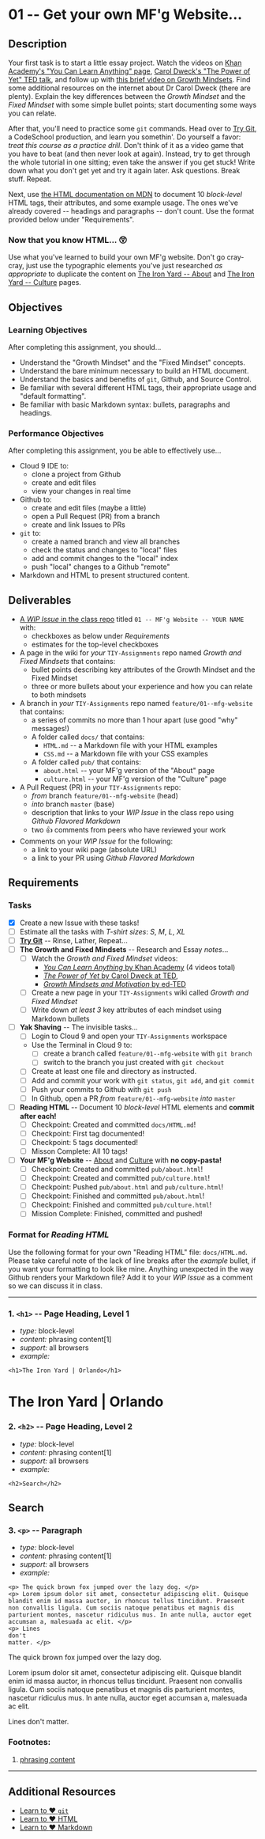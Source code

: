 # 01 -- Get your own MF'g Website...

## Description

Your first task is to start a little essay project. Watch the videos on [Khan Academy's "You Can Learn Anything" page](https://www.khanacademy.org/youcanlearnanything), [Carol Dweck's "The Power of Yet" TED talk](https://www.ted.com/talks/carol_dweck_the_power_of_believing_that_you_can_improve), and follow up with [this brief video on Growth Mindsets](http://ed.ted.com/on/UA77FlTc). Find some additional resources on the internet about Dr Carol Dweck (there are plenty). Explain the key differences between the _Growth Mindset_ and the _Fixed Mindset_ with some simple bullet points; start documenting some ways you can relate.

After that, you'll need to practice some `git` commands. Head over to [Try Git](http://try.github.com), a CodeSchool production, and learn you somethin'. Do yourself a favor: _treat this course as a practice drill_. Don't think of it as a video game that you have to beat (and then never look at again). Instead, try to get through the whole tutorial in one sitting; even take the answer if you get stuck! Write down what you don't get yet and try it again later. Ask questions. Break stuff. Repeat.

Next, use [the HTML documentation on MDN](https://developer.mozilla.org/en-US/docs/Web/HTML) to document 10 _block-level_ HTML tags, their attributes, and some example usage. The ones we've already covered -- headings and paragraphs -- don't count. Use the format provided below under "Requirements".

### Now that you know HTML... :astonished:

Use what you've learned to build your own MF'g website. Don't go cray-cray, just use the typographic elements you've just researched _as appropriate_ to duplicate the content on [The Iron Yard -- About](http://theironyard.com/about) and [The Iron Yard -- Culture](http://theironyard.com/about/culture) pages.

## Objectives

### Learning Objectives

After completing this assignment, you should...

* Understand the "Growth Mindset" and the "Fixed Mindset" concepts.
* Understand the bare minimum necessary to build an HTML document.
* Understand the basics and benefits of `git`, Github, and Source Control.
* Be familiar with several different HTML tags, their appropriate usage and "default formatting".
* Be familiar with basic Markdown syntax: bullets, paragraphs and headings.

### Performance Objectives

After completing this assignment, you be able to effectively use...

* Cloud 9 IDE to:
    * clone a project from Github
    * create and edit files
    * view your changes in real time
* Github to:
    * create and edit files (maybe a little)
    * open a Pull Request (PR) from a branch
    * create and link Issues to PRs
* `git` to:
    * create a named branch and view all branches
    * check the status and changes to "local" files
    * add and commit changes to the "local" index
    * push "local" changes to a Github "remote"
* Markdown and HTML to present structured content.

## Deliverables

* [A _WIP Issue_ in the class repo](https://github.com/TheIronYard--Orlando/FEE--2015--SPRING/issues) titled `01 -- MF'g Website -- YOUR NAME` with:
    * checkboxes as below under _Requirements_
    * estimates for the top-level checkboxes
* A page in the wiki for _your_ `TIY-Assignments` repo named _Growth and Fixed Mindsets_ that contains:
    * bullet points describing key attributes of the Growth Mindset and the Fixed Mindset
    * three or more bullets about your experience and how you can relate to both mindsets
* A branch in _your_ `TIY-Assignments` repo named `feature/01--mfg-website` that contains:
    * a series of commits no more than 1 hour apart (use good "why" messages!)
    * A folder called `docs/` that contains:
        * `HTML.md` -- a Markdown file with your HTML examples
        * `CSS.md` -- a Markdown file with your CSS examples
    * A folder called `pub/` that contains:
        * `about.html` -- your MF'g version of the "About" page
        * `culture.html` -- your MF'g version of the "Culture" page
* A Pull Request (PR) in _your_ `TIY-Assignments` repo:
    * _from_ branch `feature/01--mfg-website` (head)
    * _into_ branch `master` (base)
    * description that links to your _WIP Issue_ in the class repo using _Github Flavored Markdown_
    * two :thumbsup: comments from peers who have reviewed your work
* Comments on your _WIP Issue_ for the following:
    * a link to your wiki page (absolute URL)
    * a link to your PR using _Github Flavored Markdown_

## Requirements

### Tasks

* [X] Create a new Issue with these tasks!
* [ ] Estimate all the tasks with _T-shirt sizes_: _S_, _M_, _L_, _XL_
* [ ] **[Try Git](http://try.github.com)** -- Rinse, Lather, Repeat...
* [ ] **The Growth and Fixed Mindsets** -- Research and Essay _notes_...
    * [ ] Watch the _Growth and Fixed Mindset_ videos:
        * [_You Can Learn Anything_ by Khan Academy](https://www.khanacademy.org/youcanlearnanything) (4 videos total)
        * [_The Power of Yet_ by Carol Dweck at TED](https://www.ted.com/talks/carol_dweck_the_power_of_believing_that_you_can_improve),
        * [_Growth Mindsets and Motivation_ by ed-TED](http://ed.ted.com/on/UA77FlTc)
    * [ ] Create a new page in your `TIY-Assignments` wiki called _Growth and Fixed Mindset_
    * [ ] Write down _at least 3_ key attributes of each mindset using Markdown bullets
* [ ] **Yak Shaving** -- The invisible tasks...
    * [ ] Login to Cloud 9 and open your `TIY-Assignments` workspace
    * Use the Terminal in Cloud 9 to:
        * [ ] create a branch called `feature/01--mfg-website` with `git branch`
        * [ ] switch to the branch you just created with `git checkout`
    * [ ] Create at least one file and directory as instructed.
    * [ ] Add and commit your work with `git status`, `git add`, and `git commit`
    * [ ] Push your commits to Github with `git push`
    * [ ] In Github, open a PR _from_ `feature/01--mfg-website` _into_ `master`
* [ ] **Reading HTML** -- Document 10 _block-level_ HTML elements and **commit after each!**
    * [ ] Checkpoint: Created and committed `docs/HTML.md`!
    * [ ] Checkpoint: First tag documented!
    * [ ] Checkpoint: 5 tags documented!
    * [ ] Misson Complete: All 10 tags!
* [ ] **Your MF'g Website** -- [About](http://theironyard.com/about) and [Culture](http://theironyard.com/about/culture) with **no copy-pasta!**
    * [ ] Checkpoint: Created and committed `pub/about.html`!
    * [ ] Checkpoint: Created and committed `pub/culture.html`!
    * [ ] Checkpoint: Pushed `pub/about.html` and `pub/culture.html`!
    * [ ] Checkpoint: Finished and committed `pub/about.html`!
    * [ ] Checkpoint: Finished and committed `pub/culture.html`!
    * [ ] Mission Complete: Finished, committed and pushed!

### Format for _Reading HTML_

Use the following format for your own "Reading HTML" file: `docs/HTML.md`. Please take careful note of the lack of line breaks after the _example_ bullet, if you want your formatting to look like mine. Anything unexpected in the way Github renders your Markdown file? Add it to your _WIP Issue_ as a comment so we can discuss it in class.

----
### 1. `<h1>` -- Page Heading, Level 1

* *type:* block-level
* *content:* phrasing content[1]
* *support:* all browsers
* *example:*
```
<h1>The Iron Yard | Orlando</h1>
```
<h1>The Iron Yard | Orlando</h1>


### 2. `<h2>` -- Page Heading, Level 2

* *type:* block-level
* *content:* phrasing content[1]
* *support:* all browsers
* *example:*
```
<h2>Search</h2>
```
<h2>Search</h2>

### 3. `<p>` -- Paragraph

* *type:* block-level
* *content:* phrasing content[1]
* *support:* all browsers
* *example:*
```
<p> The quick brown fox jumped over the lazy dog. </p>
<p> Lorem ipsum dolor sit amet, consectetur adipiscing elit. Quisque blandit enim id massa auctor, in rhoncus tellus tincidunt. Praesent non convallis ligula. Cum sociis natoque penatibus et magnis dis parturient montes, nascetur ridiculus mus. In ante nulla, auctor eget accumsan a, malesuada ac elit. </p>
<p> Lines
don't
matter. </p>
```
<p> The quick brown fox jumped over the lazy dog. </p>
<p> Lorem ipsum dolor sit amet, consectetur adipiscing elit. Quisque blandit enim id massa auctor, in rhoncus tellus tincidunt. Praesent non convallis ligula. Cum sociis natoque penatibus et magnis dis parturient montes, nascetur ridiculus mus. In ante nulla, auctor eget accumsan a, malesuada ac elit. </p>
<p> Lines
don't
matter. </p>

### Footnotes:

1. [phrasing content](https://developer.mozilla.org/en-US/docs/Web/Guide/HTML/Content_categories#Phrasing_content)

----

## Additional Resources

* [Learn to :heart: `git`](http://j.mp/1GX4FFD)
* [Learn to :heart: HTML](http://j.mp/1rRr6dK)
* [Learn to :heart: Markdown](http://j.mp/1rRsxZu)
